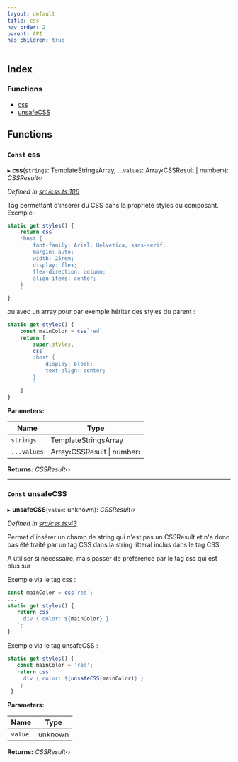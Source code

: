 ```yaml
---
layout: default
title: css
nav_order: 2
parent: API
has_children: true
---
```


## Index

### Functions

* [css](_css_.md#const-css)
* [unsafeCSS](_css_.md#const-unsafecss)

## Functions

### `Const` css

▸ **css**(`strings`: TemplateStringsArray, ...`values`: Array‹CSSResult | number›): *CSSResult‹›*

*Defined in [src/css.ts:106](https://github.com/NicolasBoyer/wapitis/blob/d619f93/src/css.ts#L106)*

Tag permettant d'insérer du CSS dans la propriété styles du composant. Exemple :
```typescript
static get styles() {
    return css`
    :host {
        font-family: Arial, Helvetica, sans-serif;
        margin: auto;
        width: 25rem;
        display: flex;
        flex-direction: column;
        align-items: center;
    }
    `
}
```
ou avec un array pour par exemple hériter des styles du parent :
```typescript
static get styles() {
    const mainColor = css`red`
    return [
        super.styles,
        css`
        :host {
            display: block;
            text-align: center;
        }
        `
    ]
}
```

**Parameters:**

| Name        | Type                           |
| ----------- | ------------------------------ |
| `strings`   | TemplateStringsArray           |
| `...values` | Array‹CSSResult &#124; number› |

**Returns:** *CSSResult‹›*

___

### `Const` unsafeCSS

▸ **unsafeCSS**(`value`: unknown): *CSSResult‹›*

*Defined in [src/css.ts:43](https://github.com/NicolasBoyer/wapitis/blob/d619f93/src/css.ts#L43)*

Permet d'insérer un champ de string qui n'est pas un CSSResult et n'a donc pas été traité par un tag CSS dans la string litteral inclus dans le tag CSS

A utiliser si nécessaire, mais passer de préférence par le tag css qui est plus sur

Exemple via le tag css :
```typescript
const mainColor = css`red`;
...
static get styles() {
   return css`
     div { color: ${mainColor} }
   `;
}
```
Exemple via le tag unsafeCSS :
```typescript
static get styles() {
   const mainColor = 'red';
   return css`
     div { color: ${unsafeCSS(mainColor)} }
   `;
 }
```

**Parameters:**

| Name    | Type    |
| ------- | ------- |
| `value` | unknown |

**Returns:** *CSSResult‹›*
